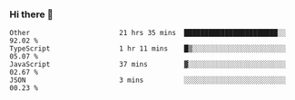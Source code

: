 ### Hi there 👋

<!--
**Hundeklemmen/Hundeklemmen** is a ✨ _special_ ✨ repository because its `README.md` (this file) appears on your GitHub profile.

Here are some ideas to get you started:

- 🔭 I’m currently working on ...
- 🌱 I’m currently learning ...
- 👯 I’m looking to collaborate on ...
- 🤔 I’m looking for help with ...
- 💬 Ask me about ...
- 📫 How to reach me: ...
- 😄 Pronouns: ...
- ⚡ Fun fact: ...
-->
<!--START_SECTION:waka-->
```text
Other                      21 hrs 35 mins  ███████████████████████░░   92.02 % 
TypeScript                 1 hr 11 mins    █▒░░░░░░░░░░░░░░░░░░░░░░░   05.07 % 
JavaScript                 37 mins         ▓░░░░░░░░░░░░░░░░░░░░░░░░   02.67 % 
JSON                       3 mins          ░░░░░░░░░░░░░░░░░░░░░░░░░   00.23 % 
```
<!--END_SECTION:waka-->
